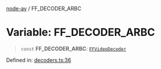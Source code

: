 [node-av](../globals.md) / FF\_DECODER\_ARBC

# Variable: FF\_DECODER\_ARBC

> `const` **FF\_DECODER\_ARBC**: [`FFVideoDecoder`](../type-aliases/FFVideoDecoder.md)

Defined in: [decoders.ts:36](https://github.com/seydx/av/blob/f8631fc881b394300b1479f511d55cf1c370a87f/src/constants/decoders.ts#L36)
